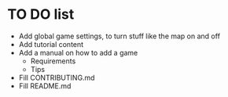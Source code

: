# TO DO list

- Add global game settings, to turn stuff like the map on and off
- Add tutorial content
- Add a manual on how to add a game
  - Requirements
  - Tips
- Fill CONTRIBUTING.md
- Fill README.md